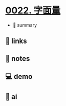 # [0022. 字面量](https://github.com/Tdahuyou/javascript/tree/main/0022.%20%E5%AD%97%E9%9D%A2%E9%87%8F)

- 📝 summary

## 🔗 links
## 📒 notes
## 💻 demo
## 🤖 ai
